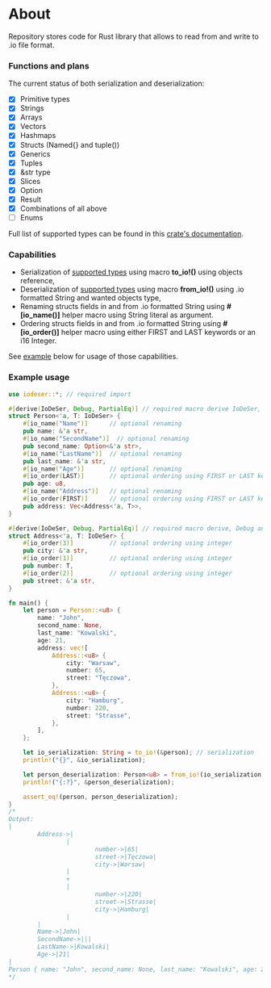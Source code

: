 # About
Repository stores code for Rust library that allows to read from and write to .io file format.

### Functions and plans
The current status of both serialization and deserialization:
- [X] Primitive types
- [X] Strings
- [X] Arrays
- [X] Vectors
- [X] Hashmaps
- [X] Structs (Named{} and tuple())
- [X] Generics
- [X] Tuples
- [X] &str type
- [X] Slices
- [X] Option
- [X] Result
- [X] Combinations of all above
- [ ] Enums

Full list of supported types can be found in this [crate's documentation](https://docs.rs/iodeser/latest/iodeser/trait.IoDeSer.html#foreign-impls).

### Capabilities
 - Serialization of [supported types](#functions-and-plans) using macro **to_io!()** using objects reference,
 - Deserialization of [supported types](#functions-and-plans) using macro **from_io!()** using .io formatted String and wanted objects type,
 - Renaming structs fields in and from .io formatted String using **#[io_name()]** helper macro using String literal as argument.
 - Ordering structs fields in and from .io formatted String using **#[io_order()]** helper macro using either FIRST and LAST keywords or an i16 Integer.

See [example](#example-usage) below for usage of those capabilities.

### Example usage
```rust
use iodeser::*; // required import

#[derive(IoDeSer, Debug, PartialEq)] // required macro derive IoDeSer, Debug and PartialEq is not required
struct Person<'a, T: IoDeSer> {
    #[io_name("Name")]      // optional renaming
    pub name: &'a str,
    #[io_name("SecondName")]  // optional renaming
    pub second_name: Option<&'a str>,
    #[io_name("LastName")]  // optional renaming
    pub last_name: &'a str,
    #[io_name("Age")]       // optional renaming
    #[io_order(LAST)]       // optional ordering using FIRST or LAST keyword
    pub age: u8,
    #[io_name("Address")]   // optional renaming
    #[io_order(FIRST)]      // optional ordering using FIRST or LAST keyword
    pub address: Vec<Address<'a, T>>,
}

#[derive(IoDeSer, Debug, PartialEq)] // required macro derive, Debug and PartialEq is not required
struct Address<'a, T: IoDeSer> {
    #[io_order(3)]          // optional ordering using integer
    pub city: &'a str,
    #[io_order(1)]          // optional ordering using integer
    pub number: T,
    #[io_order(2)]          // optional ordering using integer
    pub street: &'a str,
}

fn main() {
    let person = Person::<u8> {
        name: "John",
        second_name: None,
        last_name: "Kowalski",
        age: 21,
        address: vec![
            Address::<u8> {
                city: "Warsaw",
                number: 65,
                street: "Tęczowa",
            },
            Address::<u8> {
                city: "Hamburg",
                number: 220,
                street: "Strasse",
            },
        ],
    };

    let io_serialization: String = to_io!(&person); // serialization
    println!("{}", &io_serialization);

    let person_deserialization: Person<u8> = from_io!(io_serialization, Person<u8>).unwrap(); // deserialization
    println!("{:?}", &person_deserialization);

    assert_eq!(person, person_deserialization);
}
/*
Output:
|
        Address->|
                |
                        number->|65|     
                        street->|Tęczowa|
                        city->|Warsaw|   
                |
                +
                |
                        number->|220|    
                        street->|Strasse|
                        city->|Hamburg|
                |
        |
        Name->|John|
        SecondName->|||
        LastName->|Kowalski|
        Age->|21|
|
Person { name: "John", second_name: None, last_name: "Kowalski", age: 21, address: [Address { city: "Warsaw", number: 65, street: "Tęczowa" }, Address { city: "Hamburg", number: 220, street: "Strasse" }] }
*/
```
